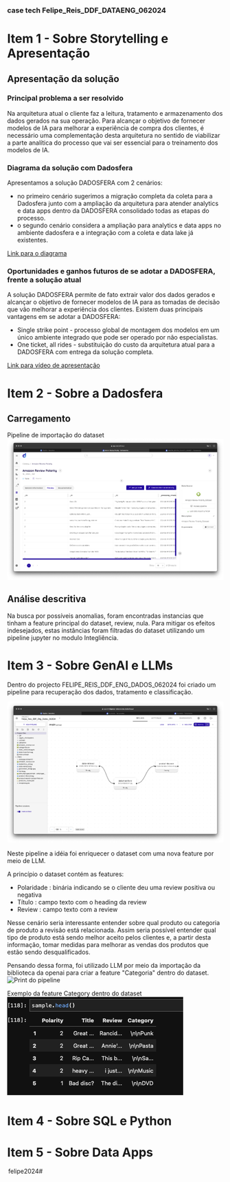 

### case tech Felipe_Reis_DDF_DATAENG_062024

# Item 1 - Sobre Storytelling e Apresentação

## Apresentação da solução

### Principal problema a ser resolvido

Na arquitetura atual o cliente faz a leitura, tratamento e armazenamento dos dados gerados na sua operação.
Para alcançar o objetivo de fornecer modelos de IA para melhorar a experiência de compra dos clientes, é necessário uma complementação desta arquitetura no sentido de
viabilizar a parte analítica do processo que vai ser essencial para o treinamento dos modelos de IA.

### Diagrama da solução com Dadosfera

Apresentamos a solução DADOSFERA com 2 cenários: 
- no primeiro cenário sugerimos a migração completa da coleta para a Dadosfera junto com a ampliação da arquitetura para atender analytics
e data apps dentro da DADOSFERA consolidado todas as etapas do processo.
- o segundo cenário considera a ampliação para analytics e data apps no ambiente dadosfera e a integração com a coleta e data lake já existentes.

[Link para o diagrama](https://app.eraser.io/workspace/jv24ayPmOmPFkkuhCnfD?origin=share)


### Oportunidades e ganhos futuros de se adotar a DADOSFERA, frente a solução atual

A solução DADOSFERA permite de fato extrair valor dos dados gerados e alcançar o objetivo de fornecer modelos de IA para as tomadas de decisão que vão melhorar a experiência dos clientes.
Existem duas principais vantagens em se adotar a DADOSFERA:

 - Single strike point - processo global de montagem dos modelos em um único ambiente integrado que pode ser operado por não especialistas.
 - One ticket, all rides - substituição do custo da arquitetura atual para a DADOSFERA com entrega da solução completa.


[Link para vídeo de apresentação](https://youtu.be/rwYZaHpzD_o)


# Item 2 - Sobre a Dadosfera

## Carregamento

Pipeline de importação do dataset
![Print do pipeline](./assets//imagens/amazon_review_polarity.png)


## Análise descritiva

Na busca por possíveis anomalias, foram encontradas instancias que tinham a feature principal do dataset, review, nula. Para mitigar os efeitos indesejados, estas instâncias foram filtradas do dataset utilizando um pipeline jupyter no modulo Integliência.



# Item 3 - Sobre GenAI e LLMs

Dentro do projecto FELIPE_REIS_DDF_ENG_DADOS_062024 foi criado um pipeline para recuperação dos dados, tratamento e classificação.

![Print do pipeline modulo inteligencia](./assets//imagens/projeto_modulo_inteligencia.png)

Neste pipeline a idéia foi enriquecer o dataset com uma nova feature por meio de LLM.

A princípio o dataset contém as features:
 - Polaridade : binária indicando se o cliente deu uma review positiva ou negativa
 - Título : campo texto com o heading da review
 - Review : campo texto com a review

Nesse cenário seria interessante entender sobre qual produto ou categoria de produto a revisão está relacionada. Assim seria possível entender qual tipo de produto está sendo melhor aceito pelos clientes e, a partir desta informação, tomar medidas para melhorar as vendas dos produtos que estão sendo desqualificados.

Pensando dessa forma, foi utilizado LLM por meio da importação da biblioteca da openai para criar a feature "Categoria" dentro do dataset. 
![Print do pipeline](./assets//imagens/definicao_funcao_productname.pngcateg)

Exemplo da feature Category dentro do dataset
![Print da nova feature](./assets//imagens/category.png)


# Item 4 - Sobre SQL e Python

# Item 5 - Sobre Data Apps







 felipe2024#